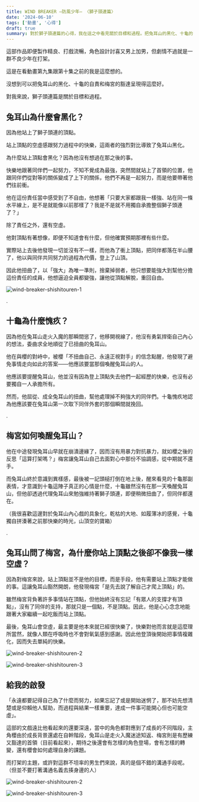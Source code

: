 ```yaml
---
title: WIND BREAKER —防風少年— 〈獅子頭連篇〉
date: '2024-06-10'
tags: ['動畫', '心得']
draft: true
summary: 對於獅子頭連篇的心得，我在這之中看見關於目標和過程。把兔耳山的黑化、十龜的自責和梅宮的豁達都呈現得很好。
---
```


這部作品即便製作精良、打戲流暢，角色設計討喜又男上加男，但劇情不過就是一群不良少年在打架。

這是在看動畫第九集跟第十集之前的我是這麼想的。

沒想到可以把兔耳山的黑化、十龜的自責和梅宮的豁達呈現得這麼好。

對我來說，獅子頭連篇是關於目標和過程。

## 兔耳山為什麼會黑化？

因為他站上了獅子頭連的頂點。

站上頂點的空虛感跟努力過程中的快樂，這兩者的強烈對比導致了兔耳山黑化。

為什麼站上頂點會黑化？因為他沒有想過在那之後的事。

快樂地跟著同伴們一起努力，不知不覺成為最強，突然間就站上了首領的位置，他跟同伴們從對等的關係變成了上下的關係，他們不再是一起努力，而是他要帶著他們往前衝。

他在這份責任當中感受到了不自由，他想著「只要大家都跟我一樣強、站在同一條水平線上，是不是就能像以前那樣了？我是不是就不用獨自承擔整個獅子頭連了？」

除了責任之外，還有空虛。

他對頂點有著想像，即便不知道會有什麼，但他確實預期那裡有些什麼。

實際站上去後他發現一切並沒有不一樣，而他為了衝上頂點，把同伴都落在半山腰了，他以與同伴共同努力的過程為代價，登上了山頂。

因此他扭曲了，以「強大」為唯一準則，捨棄掉弱者，他只想要能強大到幫他分擔這份責任的成員，他想逼迫全員都變強，讓他從頂點解脫，重回自由。

![wind-breaker-shishitouren-1](/review/wind-breaker-shishitouren/1.png)

.

## 十龜為什麼愧疚？

因為他在兔耳山走火入魔的那瞬間慫了，他移開視線了，他沒有勇氣捍衛自己內心的想法，委曲求全地順從了已扭曲的兔耳山。

他在與櫻的對峙中，被櫻「不扭曲自己、永遠正視對手」的信念點醒，他發現了避免事情走向如此的答案——他應該要當那個喚醒兔耳山的人。

他應該要提醒兔耳山，他並沒有因為登上頂點失去他們一起經歷的快樂，也沒有必要獨自一人承擔所有。

然而，他屈從、成全兔耳山的扭曲，幫他處理掉不夠強大的同伴們。十龜愧疚地認為他應該要在兔耳山第一次取下同伴外套的那個瞬間就挽回。

.

## 梅宮如何喚醒兔耳山？

他在中途發現兔耳山早就在崩潰邊緣了，因而沒有用暴力對抗暴力，就如櫻之後的反思「這算打架嗎？」梅宮讓兔耳山自己去面對心中那份不協調感，從中期就不還手。

而兔耳山終於意識到異樣感，最後被一記頭槌打倒在地上後，醒來看見的十龜那副表情，才意識到十龜這陣子真正的心情是什麼，十龜雖然沒有在那一天喚醒兔耳山，但他卻透過代理兔耳山來勉強維持著獅子頭連，即便稍微扭曲了，但同伴都還在。

（我很喜歡這邊對於兔耳山內心戲的具象化，乾枯的大地、如履薄冰的感覺，十龜獨自拼湊著之前那快樂的時光，山頂空的寶箱）

.

## 兔耳山問了梅宮，為什麼你站上頂點之後卻不像我一樣空虛？

因為對梅宮來說，站上頂點並不是他的目標，而是手段，他有需要站上頂點才能做的事。這讓兔耳山豁然開朗，他發現梅宮「是先去說了解自己才爬上頂點」的。

雖然梅宮背負著許多事情站在頂點，但他始終沒有忘記「有眾人的支撐才有頂點」，沒有了同伴的支持，那就只是一個點，不是頂點。因此，他是心心念念地能跟著大家繼續一起吃飯而站上頂點。

最後，兔耳山會空虛，最主要是他本來就已經很快樂了，快樂對他而言就是這麼理所當然，就像人類在呼吸時也不會對氧氣感到感謝。因此他登頂後開始把事情複雜化，因而失去單純的快樂。

![wind-breaker-shishitouren-2](/review/wind-breaker-shishitouren/2.png)

![wind-breaker-shishitouren-3](/review/wind-breaker-shishitouren/3.png)

## 給我的啟發

「永遠都要記得自己為了什麼而努力，如果忘記了或是開始迷惘了，那不妨先想清楚或是仰賴他人幫助，而過程與結果一樣重要，達成一件事可能開心但也可能空虛」。

這部的文戲遠比他看起來的還要深遠，當中的角色都對應到了成長的不同階段，主角櫻由於成長背景還處在自幹階段，兔耳山是走火入魔迷途知返、梅宮則是有歷練又豁達的首領（目前看起來），期待之後還會有怎樣的角色登場，會有怎樣的轉變，還有櫻會如何處理自身的課題。

而打架的主題，或許對這群不坦率的男生們來說，真的是個不錯的溝通手段呢。（但並不要打著溝通名義去揍身邊的人）

![wind-breaker-shishitouren-2](/review/wind-breaker-shishitouren/4.png)

![wind-breaker-shishitouren-3](/review/wind-breaker-shishitouren/5.png)

